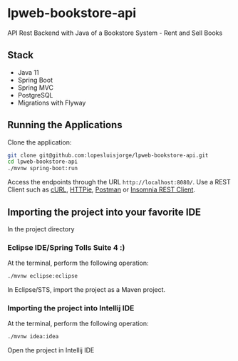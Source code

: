 # lpweb-bookstore-api

API Rest Backend with Java of a Bookstore System - Rent and Sell Books

## Stack

- Java 11
- Spring Boot
- Spring MVC
- PostgreSQL
- Migrations with Flyway

## Running the Applications

Clone the application:

``` bash
git clone git@github.com:lopesluisjorge/lpweb-bookstore-api.git
cd lpweb-bookstore-api
./mvnw spring-boot:run
```

Access the endpoints through the URL `http://localhost:8080/`. Use a REST Client such as [cURL](https://curl.haxx.se/), [HTTPie](https://httpie.org/), [Postman](https://www.getpostman.com/) or [Insomnia REST Client](https://insomnia.rest/).

## Importing the project into your favorite IDE 

In the project directory

### Eclipse IDE/Spring Tolls Suite 4 :)

At the terminal, perform the following operation:

``` bash
./mvnw eclipse:eclipse
```

In Eclipse/STS, import the project as a Maven project.

### Importing the project into Intellij IDE

At the terminal, perform the following operation:

``` bash
./mvnw idea:idea
```

Open the project in Intellij IDE